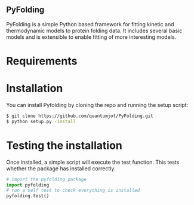 ## PyFolding


PyFolding is a simple Python based framework for fitting kinetic and thermodynamic models to 
protein folding data.  It includes several basic models and is extensible to enable fitting
of more interesting models.



# Requirements

# Installation

You can install Pyfolding by cloning the repo and running the setup script:
```sh
$ git clone https://github.com/quantumjot/PyFolding.git
$ python setup.py -install
```

# Testing the installation

Once installed, a simple script will execute the test function. This tests
whether the package has installed correctly.

```python
# import the pyfolding package
import pyfolding
# run a self test to check everything is installed
pyfolding.test()
```
